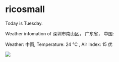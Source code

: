 # ricosmall

Today is Tuesday.

Weather infomation of 深圳市南山区， 广东省， 中国: 

Weather: 中雨, Temperature: 24 ℃ , Air Index: 15 优

<img src="https://github-readme-stats.vercel.app/api?username=ricosmall&show_icons=true" />
